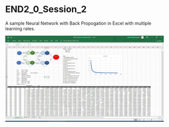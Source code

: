 # END2_0_Session_2

A sample Neural Network with Back Propogation in Excel with multiple learning rates.

![NN Model](https://github.com/rajanm/END2_0_Session_2/blob/main/END2_Session2_Assignment.JPG)

